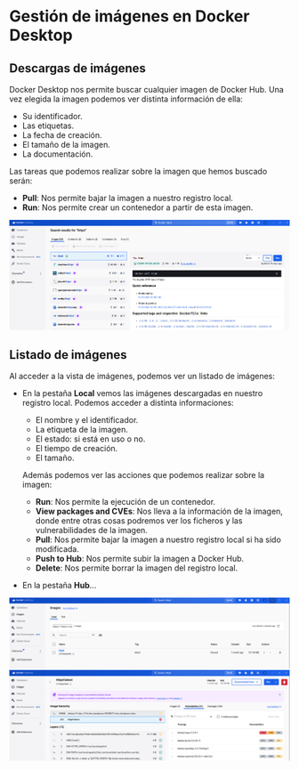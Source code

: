 # Gestión de imágenes en Docker Desktop

## Descargas de imágenes

Docker Desktop nos permite buscar cualquier imagen de Docker Hub. Una vez elegida la imagen podemos ver distinta información de ella:

* Su identificador.
* Las etiquetas.
* La fecha de creación.
* El tamaño de la imagen.
* La documentación.

Las tareas que podemos realizar sobre la imagen que hemos buscado serán:

* **Pull**: Nos permite bajar la imagen a nuestro registro local.
* **Run**: Nos permite crear un contenedor a partir de esta imagen.

![imágenes](img/imagen1.png)

## Listado de imágenes

Al acceder a la vista de imágenes, podemos ver un listado de imágenes:

* En la pestaña **Local** vemos las imágenes descargadas en nuestro registro local. Podemos acceder a distinta informaciones:
    * El nombre y el identificador.
    * La etiqueta de la imagen.
    * El estado: si está en uso o no.
    * El tiempo de creación.
    * El tamaño.

    Además podemos ver las acciones que podemos realizar sobre la imagen:

    * **Run**: Nos permite la ejecución de un contenedor.
    * **View packages and CVEs**: Nos lleva a la información de la imagen, donde entre otras cosas podremos ver los ficheros y las vulnerabilidades de la imagen.
    * **Pull**: Nos permite bajar la imagen a nuestro registro local si ha sido modificada.
    * **Push to Hub**: Nos permite subir la imagen a Docker Hub.
    * **Delete**: Nos permite borrar la imagen del registro local.
* En la pestaña **Hub**...

![imágenes](img/imagen2.png)
![imágenes](img/imagen3.png)
